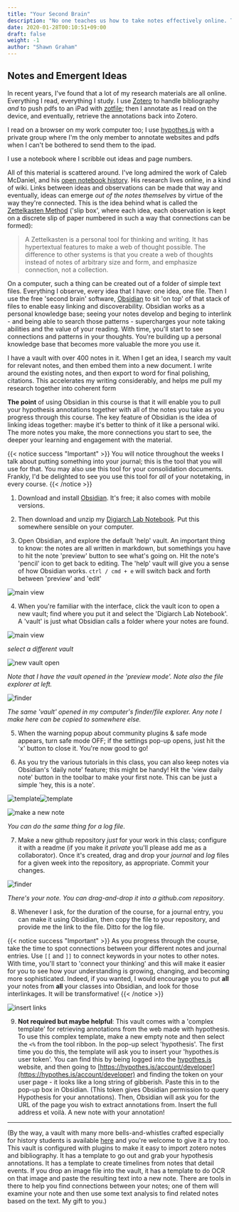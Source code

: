 ```yaml
---
title: "Your Second Brain"
description: "No one teaches us how to take notes effectively online. This is my little contribution to try to rectify that."
date: 2020-01-28T00:10:51+09:00
draft: false
weight: -1
author: "Shawn Graham"
---
```


## Notes and Emergent Ideas

In recent years, I've found that a lot of my research materials are all online. Everything I read, everything I study. I use [Zotero](https://zotero.org) to handle bibliography _and_ to push pdfs to an iPad with [zotfile](http://zotfile.com/); then I annotate as I read on the device, and eventually, retrieve the annotations back into Zotero.

I read on a browser on my work computer too; I use [hypothes.is](https://hypothes.is) with a private group where I'm the only member to annotate websites and pdfs when I can't be bothered to send them to the ipad.

I use a notebook where I scribble out ideas and page numbers.

All of this material is scattered around. I've long admired the work of Caleb McDaniel, and his [open notebook history](http://wcaleb.org/blog/open-notebook-history). His research lives online, in a kind of wiki. Links between ideas and observations can be made that way and eventually, ideas can emerge _out of the notes themselves_ by virtue of the way they're connected. This is the idea behind what is called the [Zettelkasten Method](https://zettelkasten.de/introduction/) ('slip box', where each idea, each observation is kept on a discrete slip of paper numbered in such a way that connections can be formed):

> A Zettelkasten is a personal tool for thinking and writing. It has hypertextual features to make a web of thought possible. The difference to other systems is that you create a web of thoughts instead of notes of arbitrary size and form, and emphasize connection, not a collection.

On a computer, such a thing can be created out of a folder of simple text files. Everything I observe, every idea that I have: one idea, one file. Then I use the free 'second brain' software, [Obsidian](https://obsidian.md) to sit 'on top' of that stack of files to enable easy linking and discoverability. Obsidian works as a personal knowledge base; seeing your notes develop and beging to interlink - and being able to search those patterns - supercharges your note taking abilities and the value of your reading. With time, you'll start to see connections and patterns in your thoughts. You're building up a personal knowledge base that becomes more valuable the more you use it.

I have a vault with over 400 notes in it. When I get an idea, I search my vault for relevant notes, and then embed them into a new document. I write around the existing notes, and then export to word for final polishing, citations. This accelerates my writing considerably, and helps me pull my research together into coherent form

**The point** of using Obsidian in this course is that it will enable you to pull your hypothesis annotations together with all of the notes you take as you progress through this course. The key feature of Obsidian is the idea of linking ideas together: maybe it's better to think of it like a personal wiki. The more notes you make, the more connections you start to see, the deeper your learning and engagement with the material.

{{< notice success "Important" >}} You will notice throughout the weeks I talk about putting something into your journal; this is the tool that you will use for that. You may also use this tool for your consolidation documents. Frankly, I'd be delighted to see you use this tool for _all_ of your notetaking, in every course.
{{< /notice >}}

1. Download and install [Obsidian](https://obsidian.md). It's free; it also comes with mobile versions.

2. Then download and unzip my [Digiarch Lab Notebook](https://github.com/shawngraham/obsidian-digiarch-lab-notebook). Put this somewhere sensible on your computer.

3. Open Obsidian, and explore the default 'help' vault. An important thing to know: the notes are all written in markdown, but somethings you have to hit the note 'preview' button to see what's going on. Hit the note's 'pencil' icon to get back to editing. The 'help' vault will give you a sense of how Obsidian works. `ctrl / cmd + e` will switch back and forth between 'preview' and 'edit'

![main view](/images/obs1.png)

4. When you're familiar with the interface, click the vault icon to open a new vault; find where you put it and select the 'Digiarch Lab Notebook'. A 'vault' is just what Obsidian calls a folder where your notes are found.

![main view](/images/obs2.png)

_select a different vault_

![new vault open](/images/obs3.png)

_Note that I have the vault opened in the 'preview mode'. Note also the file explorer at left._

![finder](/images/obs4.png)

_The same 'vault' opened in my computer's finder/file explorer. Any note I make here can be copied to somewhere else._

5. When the warning popup about community plugins & safe mode appears, turn safe mode OFF; if the settings pop-up opens, just hit the 'x' button to close it. You're now good to go!

6. As you try the various tutorials in this class, you can also keep notes via Obsidian's 'daily note' feature; this might be handy! Hit the 'view daily note' button in the toolbar to make your first note. This can be just a simple 'hey, this is a note'.

![template](/images/obs5.png)![template](/images/obs6.png)

![make a new note](/images/make-a-new-note.gif)

_You can do the same thing for a log file_.

7. Make a new github repository _just_ for your work in this class; configure it with a readme (if you make it _private_ you'll please add me as a collaborator). Once it's created, drag and drop your _journal_ and _log_ files for a given week into the repository, as appropriate. Commit your changes.

![finder](/images/obs7.png)

_There's your note. You can drag-and-drop it into a github.com repository_.

8.  Whenever I ask, for the duration of the course, for a journal entry, you can make it using Obsidian, then copy the file to your repository, and provide me the link to the file.  Ditto for the log file.

{{< notice success "Important" >}} As you progress through the course, take the time to spot connections between your different notes and journal entries. Use `[[` and `]]` to connect keywords in your notes to other notes. With time, you'll start to 'connect your thinking' and this will make it easier for you to see how your understanding is growing, changing, and becoming more sophisticated. Indeed, if you wanted, I would encourage you to put **all** your notes from **all** your classes into Obsidian, and look for those interlinkages. It will be transformative!
{{< /notice >}}

![insert links](finder/images/insert-links.gif)

9. **Not required but maybe helpful**: This vault comes with a 'complex template' for retrieving annotations from the web made with hypothesis. To use this complex template, make a new empty note and then select the `<%` from the tool ribbon. In the pop-up select 'hypothesis'. The first time you do this, the template will ask you to insert your 'hypothes.is user token'. You can find this by being logged into the [hypothes.is](https://web.hypothes.is) website, and then going to [https://hypothes.is/account/developer](https://hypothes.is/account/developer) and finding the token on your user page - it looks like a long string of gibberish. Paste this in to the pop-up box in Obsidian. (This token gives Obsidian permission to query Hypothesis for your annotations). Then, Obsidian will ask you for the URL of the page you wish to extract annotations from. Insert the full address et voilà. A new note with your annotation!

---

(By the way, a vault with many more bells-and-whistles crafted especially for history students is available [here](https://github.com/shawngraham/obsidian-student-starter-vault) and you're welcome to give it a try too. This vault is configured with plugins to make it easy to import zotero notes and bibliography. It has a template to go out and grab your hypothesis annotations. It has a template to create timelines from notes that detail events. If you drop an image file into the vault, it has a template to do OCR on that image and paste the resulting text into a new note. There are tools in there to help you find connections between your notes; one of them will examine your note and then use some text analysis to find related notes based on the text. My gift to you.)
